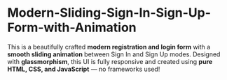 # Modern-Sliding-Sign-In-Sign-Up-Form-with-Animation
This is a beautifully crafted **modern registration and login form** with a **smooth sliding animation** between Sign In and Sign Up modes. Designed with **glassmorphism**, this UI is fully responsive and created using **pure HTML, CSS, and JavaScript** — no frameworks used!
